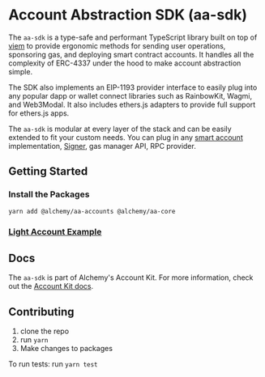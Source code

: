 # Account Abstraction SDK (aa-sdk)

The `aa-sdk` is a type-safe and performant TypeScript library built on top of [viem](https://viem.sh/) to provide ergonomic methods for sending user operations, sponsoring gas, and deploying smart contract accounts. It handles all the complexity of ERC-4337 under the hood to make account abstraction simple.

The SDK also implements an EIP-1193 provider interface to easily plug into any popular dapp or wallet connect libraries such as RainbowKit, Wagmi, and Web3Modal. It also includes ethers.js adapters to provide full support for ethers.js apps.

The `aa-sdk` is modular at every layer of the stack and can be easily extended to fit your custom needs. You can plug in any [smart account](https://accountkit.alchemy.com/smart-accounts/accounts/using-your-own) implementation, [Signer](https://accountkit.alchemy.com/smart-accounts/signers/overview), gas manager API, RPC provider.

## Getting Started

### Install the Packages

```bash [yarn]
yarn add @alchemy/aa-accounts @alchemy/aa-core
```

### [Light Account Example](https://accountkit.alchemy.com/getting-started#a-simple-light-account-example)

## Docs

The `aa-sdk` is part of Alchemy's Account Kit. For more information, check out the [Account Kit docs](https://accountkit.alchemy.com).

## Contributing

1. clone the repo
2. run `yarn`
3. Make changes to packages

To run tests:
run `yarn test`
